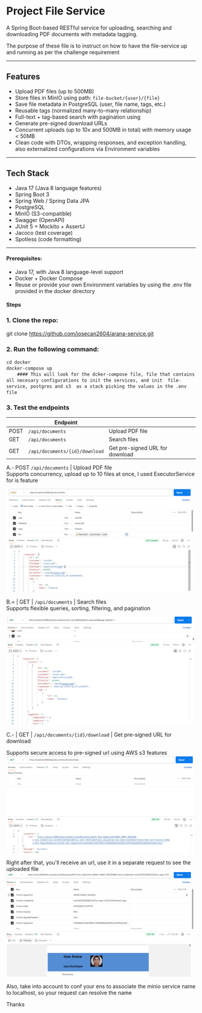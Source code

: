# Project File Service

A Spring Boot-based RESTful service for uploading, searching and downloading PDF documents with metadata tagging.

The purpose of these file is to instruct on how to have the file-service up and running as per the challenge requirement

---

## Features

- Upload PDF files (up to 500MB)
- Store files in MinIO using path: `file-bucket/{user}/{file}`
- Save file metadata in PostgreSQL (user, file name, tags, etc.)
- Reusable tags (normalized many-to-many relationship)
- Full-text + tag-based search with pagination using 
- Generate pre-signed download URLs
- Concurrent uploads (up to 10x and 500MB in total) with memory usage < 50MB
- Clean code with DTOs, wrapping responses, and exception handling, also externalized configurations via Environment variables
---

##  Tech Stack

- Java 17 (Java 8 language features)
- Spring Boot 3
- Spring Web / Spring Data JPA
- PostgreSQL
- MinIO (S3-compatible)
- Swagger (OpenAPI)
- JUnit 5 + Mockito + AssertJ
- Jacoco (test coverage)
- Spotless (code formatting)
---


#### Prerequisites:
- Java 17, with Java 8 language-level support
- Docker + Docker Compose
- Reuse or provide your own Environment variables by using the .env file provided in the docker directory

#### Steps 

### 1. Clone the repo:
git clone https://github.com/josecan2604/arana-service.git

### 2. Run the following command:
    cd docker  
    docker-compose up 
        #### This will look for the dcker-compose file, file that contains all necesary configurations to init the services, and init  file-service, postgres and s3  as a stack picking the values in the .env file


### 3. Test the endpoints

|      | Endpoint                       |                      |
|------| ------------------------------ | ------------------------------- |
| POST | `/api/documents`               | Upload PDF file                 |
| GET  | `/api/documents`               | Search files                    |
| GET  | `/api/documents/{id}/download` | Get pre-signed URL for download |


A.- POST  `/api/documents`     | Upload PDF file  
Supports concurrency, upload up to 10 files at once, I used ExecutorService for is feature

![img_3.png](img_3.png)


B.= | GET  | `/api/documents`    | Search files                    
Supports flexible queries, sorting, filtering, and pagination


![img_4.png](img_4.png)

C.- | GET  | `/api/documents/{id}/download` | Get pre-signed URL for download 

Supports secure access to pre-signed url using AWS s3 features
![img_5.png](img_5.png)

Right after that, you'll receive an url, use it in a separate request to see the uploaded file
![img_6.png](img_6.png)

Also, take into account to conf your ens to associate the minio service name to localhost, so your request can resolve the name

Thanks